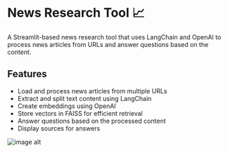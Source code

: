 
# News Research Tool 📈

A Streamlit-based news research tool that uses LangChain and OpenAI to process news articles from URLs and answer questions based on the content.

## Features

- Load and process news articles from multiple URLs
- Extract and split text content using LangChain
- Create embeddings using OpenAI
- Store vectors in FAISS for efficient retrieval
- Answer questions based on the processed content
- Display sources for answers

![image alt](https://drive.google.com/file/d/1Ako4ydF7jGa6JUTGTeg3Q2652pKJGPKv/view?usp=drive_link)
